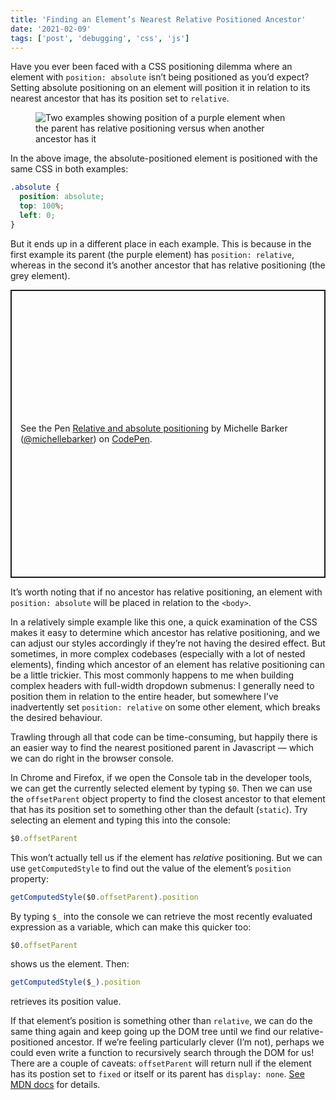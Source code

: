 ```yaml
---
title: 'Finding an Element’s Nearest Relative Positioned Ancestor'
date: '2021-02-09'
tags: ['post', 'debugging', 'css', 'js']
---
```


Have you ever been faced with a CSS positioning dilemma where an element with `position: absolute` isn’t being positioned as you’d expect? Setting absolute positioning on an element will position it in relation to its nearest ancestor that has its position set to `relative`.

<figure>
  <img src="/finding-an-elements-nearest-relative-positioned-ancestor-01.jpg" alt="Two examples showing position of a purple element when the parent has relative positioning versus when another ancestor has it">
</figure>

In the above image, the absolute-positioned element is positioned with the same CSS in both examples:

```css
.absolute {
  position: absolute;
  top: 100%;
  left: 0;
}
```

But it ends up in a different place in each example. This is because in the first example its parent (the purple element) has `position: relative`, whereas in the second it’s another ancestor that has relative positioning (the grey element).

<p class="codepen" data-height="461" data-theme-id="dark" data-default-tab="css,result" data-user="michellebarker" data-slug-hash="ZEBOZdj" style="height: 461px; box-sizing: border-box; display: flex; align-items: center; justify-content: center; border: 2px solid; margin: 1em 0; padding: 1em;" data-pen-title="Relative and absolute positioning">
  <span>See the Pen <a href="https://codepen.io/michellebarker/pen/ZEBOZdj">
  Relative and absolute positioning</a> by Michelle Barker (<a href="https://codepen.io/michellebarker">@michellebarker</a>)
  on <a href="https://codepen.io">CodePen</a>.</span>
</p>
<script async src="https://cpwebassets.codepen.io/assets/embed/ei.js"></script>

It’s worth noting that if no ancestor has relative positioning, an element with `position: absolute` will be placed in relation to the `<body>`.

In a relatively simple example like this one, a quick examination of the CSS makes it easy to determine which ancestor has relative positioning, and we can adjust our styles accordingly if they’re not having the desired effect. But sometimes, in more complex codebases (especially with a lot of nested elements), finding which ancestor of an element has relative positioning can be a little trickier. This most commonly happens to me when building complex headers with full-width dropdown submenus: I generally need to position them in relation to the entire header, but somewhere I’ve inadvertently set `position: relative` on some other element, which breaks the desired behaviour.

Trawling through all that code can be time-consuming, but happily there is an easier way to find the nearest positioned parent in Javascript — which we can do right in the browser console.

In Chrome and Firefox, if we open the Console tab in the developer tools, we can get the currently selected element by typing `$0`. Then we can use the `offsetParent` object property to find the closest ancestor to that element that has its position set to something other than the default (`static`). Try selecting an element and typing this into the console:

```js
$0.offsetParent
```

This won’t actually tell us if the element has _relative_ positioning. But we can use `getComputedStyle` to find out the value of the element’s `position` property:

```js
getComputedStyle($0.offsetParent).position
```

By typing `$_` into the console we can retrieve the most recently evaluated expression as a variable, which can make this quicker too:

```js
$0.offsetParent
```

shows us the element. Then:

```js
getComputedStyle($_).position
```

retrieves its position value.

If that element’s position is something other than `relative`, we can do the same thing again and keep going up the DOM tree until we find our relative-positioned ancestor. If we’re feeling particularly clever (I’m not), perhaps we could even write a function to recursively search through the DOM for us! There are a couple of caveats: `offsetParent` will return null if the element has its postion set to `fixed` or itself or its parent has `display: none`. [See MDN docs](https://developer.mozilla.org/en-US/docs/Web/API/HTMLElement/offsetParent) for details.
